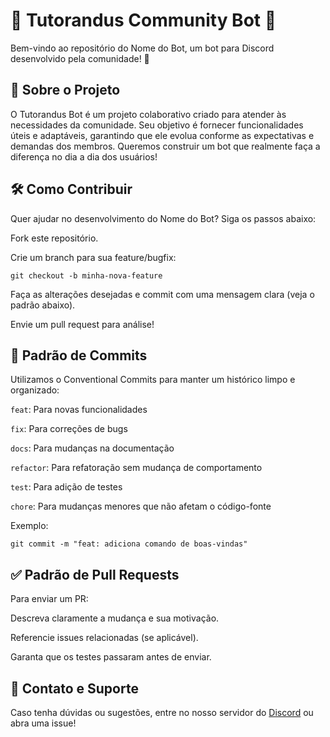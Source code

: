 # 🤖 Tutorandus Community Bot 🤖

Bem-vindo ao repositório do Nome do Bot, um bot para Discord desenvolvido pela comunidade! 🎉

## 🚀 Sobre o Projeto

O Tutorandus Bot é um projeto colaborativo criado para atender às necessidades da comunidade. Seu objetivo é fornecer funcionalidades úteis e adaptáveis, garantindo que ele evolua conforme as expectativas e demandas dos membros. Queremos construir um bot que realmente faça a diferença no dia a dia dos usuários!

## 🛠 Como Contribuir

Quer ajudar no desenvolvimento do Nome do Bot? Siga os passos abaixo:

Fork este repositório.

Crie um branch para sua feature/bugfix:

`git checkout -b minha-nova-feature`

Faça as alterações desejadas e commit com uma mensagem clara (veja o padrão abaixo).

Envie um pull request para análise!

## 🔄 Padrão de Commits

Utilizamos o Conventional Commits para manter um histórico limpo e organizado:

`feat`: Para novas funcionalidades

`fix`: Para correções de bugs

`docs`: Para mudanças na documentação

`refactor`: Para refatoração sem mudança de comportamento

`test`: Para adição de testes

`chore`: Para mudanças menores que não afetam o código-fonte

Exemplo:

`git commit -m "feat: adiciona comando de boas-vindas"`

## ✅ Padrão de Pull Requests

Para enviar um PR:

Descreva claramente a mudança e sua motivação.

Referencie issues relacionadas (se aplicável).

Garanta que os testes passaram antes de enviar.

## 📢 Contato e Suporte

Caso tenha dúvidas ou sugestões, entre no nosso servidor do [Discord](https://discord.gg/zGpm8Uj5P9) ou abra uma issue!
